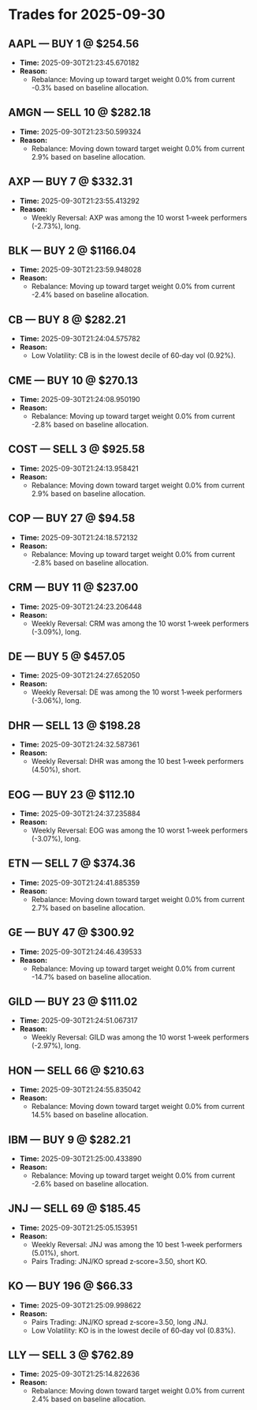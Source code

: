 # Trades for 2025-09-30

## AAPL — BUY 1 @ $254.56
- **Time:** 2025-09-30T21:23:45.670182
- **Reason:**
  - Rebalance: Moving up toward target weight 0.0% from current -0.3% based on baseline allocation.

## AMGN — SELL 10 @ $282.18
- **Time:** 2025-09-30T21:23:50.599324
- **Reason:**
  - Rebalance: Moving down toward target weight 0.0% from current 2.9% based on baseline allocation.

## AXP — BUY 7 @ $332.31
- **Time:** 2025-09-30T21:23:55.413292
- **Reason:**
  - Weekly Reversal: AXP was among the 10 worst 1‑week performers (-2.73%), long.

## BLK — BUY 2 @ $1166.04
- **Time:** 2025-09-30T21:23:59.948028
- **Reason:**
  - Rebalance: Moving up toward target weight 0.0% from current -2.4% based on baseline allocation.

## CB — BUY 8 @ $282.21
- **Time:** 2025-09-30T21:24:04.575782
- **Reason:**
  - Low Volatility: CB is in the lowest decile of 60‑day vol (0.92%).

## CME — BUY 10 @ $270.13
- **Time:** 2025-09-30T21:24:08.950190
- **Reason:**
  - Rebalance: Moving up toward target weight 0.0% from current -2.8% based on baseline allocation.

## COST — SELL 3 @ $925.58
- **Time:** 2025-09-30T21:24:13.958421
- **Reason:**
  - Rebalance: Moving down toward target weight 0.0% from current 2.9% based on baseline allocation.

## COP — BUY 27 @ $94.58
- **Time:** 2025-09-30T21:24:18.572132
- **Reason:**
  - Rebalance: Moving up toward target weight 0.0% from current -2.8% based on baseline allocation.

## CRM — BUY 11 @ $237.00
- **Time:** 2025-09-30T21:24:23.206448
- **Reason:**
  - Weekly Reversal: CRM was among the 10 worst 1‑week performers (-3.09%), long.

## DE — BUY 5 @ $457.05
- **Time:** 2025-09-30T21:24:27.652050
- **Reason:**
  - Weekly Reversal: DE was among the 10 worst 1‑week performers (-3.06%), long.

## DHR — SELL 13 @ $198.28
- **Time:** 2025-09-30T21:24:32.587361
- **Reason:**
  - Weekly Reversal: DHR was among the 10 best 1‑week performers (4.50%), short.

## EOG — BUY 23 @ $112.10
- **Time:** 2025-09-30T21:24:37.235884
- **Reason:**
  - Weekly Reversal: EOG was among the 10 worst 1‑week performers (-3.07%), long.

## ETN — SELL 7 @ $374.36
- **Time:** 2025-09-30T21:24:41.885359
- **Reason:**
  - Rebalance: Moving down toward target weight 0.0% from current 2.7% based on baseline allocation.

## GE — BUY 47 @ $300.92
- **Time:** 2025-09-30T21:24:46.439533
- **Reason:**
  - Rebalance: Moving up toward target weight 0.0% from current -14.7% based on baseline allocation.

## GILD — BUY 23 @ $111.02
- **Time:** 2025-09-30T21:24:51.067317
- **Reason:**
  - Weekly Reversal: GILD was among the 10 worst 1‑week performers (-2.97%), long.

## HON — SELL 66 @ $210.63
- **Time:** 2025-09-30T21:24:55.835042
- **Reason:**
  - Rebalance: Moving down toward target weight 0.0% from current 14.5% based on baseline allocation.

## IBM — BUY 9 @ $282.21
- **Time:** 2025-09-30T21:25:00.433890
- **Reason:**
  - Rebalance: Moving up toward target weight 0.0% from current -2.6% based on baseline allocation.

## JNJ — SELL 69 @ $185.45
- **Time:** 2025-09-30T21:25:05.153951
- **Reason:**
  - Weekly Reversal: JNJ was among the 10 best 1‑week performers (5.01%), short.
  - Pairs Trading: JNJ/KO spread z‑score=3.50, short KO.

## KO — BUY 196 @ $66.33
- **Time:** 2025-09-30T21:25:09.998622
- **Reason:**
  - Pairs Trading: JNJ/KO spread z‑score=3.50, long JNJ.
  - Low Volatility: KO is in the lowest decile of 60‑day vol (0.83%).

## LLY — SELL 3 @ $762.89
- **Time:** 2025-09-30T21:25:14.822636
- **Reason:**
  - Rebalance: Moving down toward target weight 0.0% from current 2.4% based on baseline allocation.

